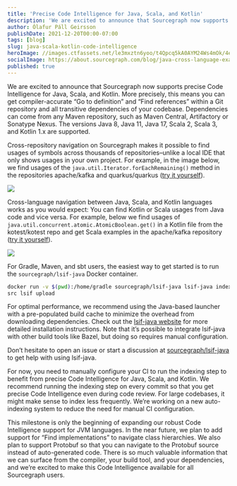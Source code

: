 ```yaml
---
title: 'Precise Code Intelligence for Java, Scala, and Kotlin'
description: 'We are excited to announce that Sourcegraph now supports precise Code Intelligence for Java, Scala, and Kotlin, enabling compiler-accurate “Go to definition” and “Find references” within a Git repository and all transitive dependencies of your codebase.'
author: Ólafur Páll Geirsson
publishDate: 2021-12-20T00:00-07:00
tags: [blog]
slug: java-scala-kotlin-code-intelligence
heroImage: //images.ctfassets.net/le3mxztn6yoo/t4Qpcq5kA0AYM24Ws4mOk/4edf5502a936bbec90c262fa00355aed/sourcegraph-mark.png
socialImage: https://about.sourcegraph.com/blog/java-cross-language-example.png
published: true
---
```


We are excited to announce that Sourcegraph now supports precise Code Intelligence for Java, Scala, and Kotlin.
More precisely, this means you can get compiler-accurate “Go to definition” and “Find references” within a Git repository and all transitive dependencies of your codebase. Dependencies can come from any Maven repository, such as Maven Central, Artifactory or Sonatype Nexus. The versions Java 8, Java 11, Java 17, Scala 2, Scala 3, and Kotlin 1.x are supported.

Cross-repository navigation on Sourcegraph makes it possible to find usages of symbols across thousands of repositories–unlike a local IDE that only shows usages in your own project. For example, in the image below, we find usages of the `java.util.Iterator.forEachRemaining()` method in the repositories apache/kafka and quarkus/quarkus ([try it yourself](https://sourcegraph.com/jdk@v11/-/blob/java.base/java/util/Iterator.java?L130:18#tab=references)).

![](/blog/java-cross-repo-example.png)

Cross-language navigation between Java, Scala, and Kotlin languages works as you would expect: You can find Kotlin or Scala usages from Java code and vice versa. For example, below we find usages of `java.util.concurrent.atomic.AtomicBoolean.get()` in a Kotlin file from the kotest/kotest repo and get Scala examples in the apache/kafka repository ([try it yourself](https://sourcegraph.com/github.com/kotest/kotest@7ccb6ef/-/blob/kotest-assertions/kotest-assertions-core/src/jvmMain/kotlin/io/kotest/matchers/atomic/AtomicBooleanMatchers.kt?L77:40#tab=references)).

![](/blog/java-cross-language-example.png)

For Gradle, Maven, and sbt users, the easiest way to get started is to run the `sourcegraph/lsif-java` Docker container.

```sh
docker run -v $(pwd):/home/gradle sourcegraph/lsif-java lsif-java index
src lsif upload
```

For optimal performance, we recommend using the Java-based launcher with a pre-populated build cache to minimize the overhead from downloading dependencies. Check out the [lsif-java website](https://sourcegraph.github.io/lsif-java) for more detailed installation instructions. Note that it’s possible to integrate lsif-java with other build tools like Bazel, but doing so requires manual configuration.

Don’t hesitate to open an issue or start a discussion at [sourcegraph/lsif-java](https://github.com/sourcegraph/lsif-java/) to get help with using lsif-java.

For now, you need to manually configure your CI to run the indexing step to benefit from precise Code Intelligence for Java, Scala, and Kotlin. We recommend running the indexing step on every commit so that you get precise Code Intelligence even during code review. For large codebases, it might make sense to index less frequently. We’re working on a new auto-indexing system to reduce the need for manual CI configuration.

This milestone is only the beginning of expanding our robust Code Intelligence support for JVM languages. In the near future, we plan to add support for “Find implementations” to navigate class hierarchies. We also plan to support Protobuf so that you can navigate to the Protobuf source instead of auto-generated code. There is so much valuable information that we can surface from the compiler, your build tool, and your dependencies, and we’re excited to make this Code Intelligence available for all Sourcegraph users.
